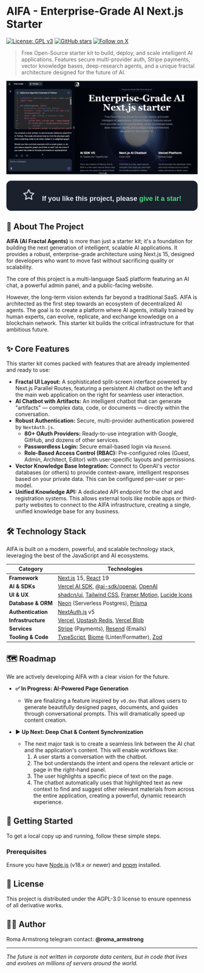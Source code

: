 # AIFA - Enterprise-Grade AI Next.js Starter

[![License: GPL v3](https://img.shields.io/badge/License-GPLv3-blue.svg?style=for-the-badge)](https://www.gnu.org/licenses/gpl-3.0)
[![GitHub stars](https://img.shields.io/github/stars/aifa-agi/aifa?style=for-the-badge&logo=github)](https://github.com/aifa-agi/aifa/stargazers)
[![Follow on X](https://img.shields.io/twitter/follow/aifa_agi?style=for-the-badge&logo=x)](https://x.com/aifa_agi)

> Free Open-Source starter kit to build, deploy, and scale intelligent AI applications. Features secure multi-provider auth, Stripe payments, vector knowledge bases, deep-research agents, and a unique fractal architecture designed for the future of AI.

<p align="center">
  <img src="./public/_static/illustrations/git-cover.png" alt="AIFA Project Cover" width="800"/>
  <!-- Note: Make sure the image path is correct relative to your repository root -->
</p>

<p align="center">
  <a href="https://github.com/aifa-agi/aifa/stargazers" target="_blank">
    <div style="display: flex; align-items: center; justify-content: center; font-family: sans-serif; text-align: center; background-color: #1a202c; padding: 20px 30px; border-radius: 12px; border: 1px solid #2d3748;">
      <svg xmlns="http://www.w3.org/2000/svg" width="32" height="32" viewBox="0 0 24 24" fill="none" stroke="currentColor" stroke-width="2" stroke-linecap="round" stroke-linejoin="round" style="margin-right: 15px; transition: transform 0.3s ease, filter 0.3s ease; color: #cbd5e0;">
        <style>
          .star-svg:hover {
            transform: scale(1.2);
            filter: drop-shadow(0 0 10px rgba(74, 222, 128, 0.8));
            color: #4ade80;
          }
        </style>
        <polygon points="12 2 15.09 8.26 22 9.27 17 14.14 18.18 21.02 12 17.77 5.82 21.02 7 14.14 2 9.27 8.91 8.26 12 2" class="star-svg"/>
      </svg>
      <span style="font-size: 18px; font-weight: 600; color: #e2e8f0;">
        If you like this project, please <strong style="color: #4ade80;">give it a star!</strong>
      </span>
    </div>
  </a>
</p>


## 🚀 About The Project

**AIFA (AI Fractal Agents)** is more than just a starter kit; it's a foundation for building the next generation of intelligent, scalable AI applications. It provides a robust, enterprise-grade architecture using Next.js 15, designed for developers who want to move fast without sacrificing quality or scalability.

The core of this project is a multi-language SaaS platform featuring an AI chat, a powerful admin panel, and a public-facing website.

However, the long-term vision extends far beyond a traditional SaaS. AIFA is architected as the first step towards an ecosystem of decentralized AI agents. The goal is to create a platform where AI agents, initially trained by human experts, can evolve, replicate, and exchange knowledge on a blockchain network. This starter kit builds the critical infrastructure for that ambitious future.

## ✨ Core Features

This starter kit comes packed with features that are already implemented and ready to use:

- **Fractal UI Layout:** A sophisticated split-screen interface powered by Next.js Parallel Routes, featuring a persistent AI chatbot on the left and the main web application on the right for seamless user interaction.
- **AI Chatbot with Artifacts:** An intelligent chatbot that can generate "artifacts" — complex data, code, or documents — directly within the conversation.
- **Robust Authentication:** Secure, multi-provider authentication powered by `NextAuth.js`.
  - **80+ OAuth Providers:** Ready-to-use integration with Google, GitHub, and dozens of other services.
  - **Passwordless Login:** Secure email-based login via `Resend`.
  - **Role-Based Access Control (RBAC):** Pre-configured roles (Guest, Admin, Architect, Editor) with user-specific layouts and permissions.
- **Vector Knowledge Base Integration:** Connect to OpenAI's vector databases (or others) to provide context-aware, intelligent responses based on your private data. This can be configured per-user or per-model.
- **Unified Knowledge API:** A dedicated API endpoint for the chat and registration systems. This allows external tools like mobile apps or third-party websites to connect to the AIFA infrastructure, creating a single, unified knowledge base for any business.

## 🛠️ Technology Stack

AIFA is built on a modern, powerful, and scalable technology stack, leveraging the best of the JavaScript and AI ecosystems.

| Category           | Technologies                                                                                                                                                        |
| ------------------ | ------------------------------------------------------------------------------------------------------------------------------------------------------------------- |
| **Framework**      | [Next.js](https://nextjs.org/) 15, [React](https://react.dev/) 19                                                                                                   |
| **AI & SDKs**      | [Vercel AI SDK](https://sdk.vercel.ai/), [@ai-sdk/openai](https://www.npmjs.com/package/@ai-sdk/openai), [OpenAI](https://openai.com/)                              |
| **UI & UX**        | [shadcn/ui](https://ui.shadcn.com/), [Tailwind CSS](https://tailwindcss.com/), [Framer Motion](https://www.framer.com/motion/), [Lucide Icons](https://lucide.dev/) |
| **Database & ORM** | [Neon](https://neon.tech/) (Serverless Postgres), [Prisma](https://www.prisma.io/)                                                                                  |
| **Authentication** | [NextAuth.js](https://next-auth.js.org/) v5                                                                                                                         |
| **Infrastructure** | [Vercel](https://vercel.com/), [Upstash Redis](https://upstash.com/redis), [Vercel Blob](https://vercel.com/storage/blob)                                           |
| **Services**       | [Stripe](https://stripe.com/) (Payments), [Resend](https://resend.com/) (Emails)                                                                                    |
| **Tooling & Code** | [TypeScript](https://www.typescriptlang.org/), [Biome](https://biomejs.dev/) (Linter/Formatter), [Zod](https://zod.dev/)                                            |

## 🗺️ Roadmap

We are actively developing AIFA with a clear vision for the future.

- **✅ In Progress: AI-Powered Page Generation**

  - We are finalizing a feature inspired by `v0.dev` that allows users to generate beautifully designed pages, documents, and guides through conversational prompts. This will dramatically speed up content creation.

- **▶️ Up Next: Deep Chat & Content Synchronization**
  - The next major task is to create a seamless link between the AI chat and the application's content. This will enable workflows like:
    1.  A user starts a conversation with the chatbot.
    2.  The bot understands the intent and opens the relevant article or page in the right-hand panel.
    3.  The user highlights a specific piece of text on the page.
    4.  The chatbot automatically uses that highlighted text as new context to find and suggest other relevant materials from across the entire application, creating a powerful, dynamic research experience.

## 🏁 Getting Started

To get a local copy up and running, follow these simple steps.

### Prerequisites

Ensure you have [Node.js](https://nodejs.org/) (v18.x or newer) and [pnpm](https://pnpm.io/) installed.

## 📄 License

This project is distributed under the AGPL-3.0 license to ensure openness of all derivative works.

## 🏋️‍♀️ Author

Roma Armstrong
telegram contact: **@roma_armstrong**

---

_The future is not written in corporate data centers, but in code that lives and evolves on millions of servers around the world._
